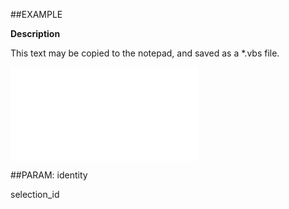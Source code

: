 

##EXAMPLE

**Description**

This text may be copied to the notepad, and saved as a *.vbs file.

![](../../Examples/vbs/ClientScript.OnSelectionDeleted.vbs.txt)







##PARAM: identity

selection_id



